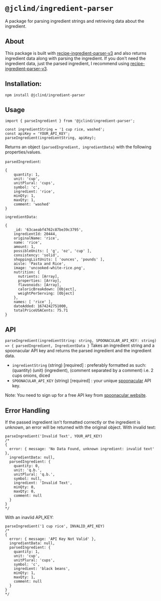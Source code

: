 # `@jclind/ingredient-parser`

A package for parsing ingredient strings and retrieving data about the ingredient.

## About
This package is built with [recipe-ingredient-parser-v3](https://www.npmjs.com/package/recipe-ingredient-parser-v3) and also returns ingredient data along with parsing the ingredient. If you don't need the ingredient data, just the parsed ingredient, I recommend using [recipe-ingredient-parser-v3](https://www.npmjs.com/package/recipe-ingredient-parser-v3).

## Installation:
`npm install @jclind/ingredient-parser`
  
## Usage
```
import { parseIngredient } from '@jclind/ingredient-parser';

const ingredientString = '1 cup rice, washed';
const apiKey = 'YOUR_API_KEY';
parseIngredient(ingredientString, apiKey);
```
Returns an object `{parsedIngredient, ingredientData}` with the following properties/values.

`parsedIngredient`:
```
{
    quantity: 1,
    unit: 'cup',
    unitPlural: 'cups',
    symbol: 'c',
    ingredient: 'rice',
    minQty: 1,
    maxQty: 1,
    comment: 'washed'
}
```

`ingredientData:`
```
{
    _id: '63caeabf4762c87be39c3795',    
    ingredientId: 20444,
    originalName: 'rice',
    name: 'rice',
    amount: 1,
    possibleUnits: [ 'g', 'oz', 'cup' ],
    consistency: 'solid',
    shoppingListUnits: [ 'ounces', 'pounds' ],
    aisle: 'Pasta and Rice',
    image: 'uncooked-white-rice.png',
    nutrition: {
      nutrients: [Array],
      properties: [Array],
      flavonoids: [Array],
      caloricBreakdown: [Object],
      weightPerServing: [Object]
    },
    names: [ 'rice' ],
    dateAdded: 1674242751000,
    totalPriceUSACents: 75.71
}
```

## API
`parseIngredient(ingredientString: string, SPOONACULAR_API_KEY: string) => { parsedIngredient, IngredientData }` Takes an ingredient string and a spoonacular API key and returns the parsed ingredient and the ingredient data.

- `ingredientString` (string) [required] : preferably formatted as such: (quantity) (unit) (ingredient), (comment separated by a comment) i.e. 2 cups onions, diced
- `SPOONACULAR_API_KEY` (string) [required] : your unique [spoonacular](https://spoonacular.com/food-api) API key.

Note: You need to sign up for a free API key from [spoonacular website](https://spoonacular.com/food-api).

## Error Handling
If the passed ingredient isn't formatted correctly or the ingredient is unknown, an error will be returned with the original object.
With invalid text:
```
parseIngredient('Invalid Text', YOUR_API_KEY)
/*
{
  error: { message: 'No Data Found, unknown ingredient: invalid text' },
  ingredientData: null,
  parsedIngredient: {
    quantity: 0,
    unit: 'q.b.',
    unitPlural: 'q.b.',
    symbol: null,
    ingredient: 'Invalid Text',
    minQty: 0,
    maxQty: 0,
    comment: null
  }
}
*/
```
With an inavlid API_KEY:
```
parseIngredient('1 cup rice', INVALID_API_KEY)
/*
{
  error: { message: 'API Key Not Valid' },
  ingredientData: null,
  parsedIngredient: {
    quantity: 1,
    unit: 'cup',
    unitPlural: 'cups',
    symbol: 'c',
    ingredient: 'black beans',
    minQty: 1,
    maxQty: 1,
    comment: null
  }
}
*/
```
